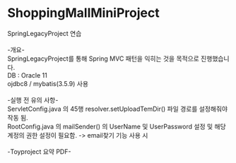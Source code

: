 # ShoppingMallMiniProject<br/>
SpringLegacyProject 연습<br/>
<br/>
-개요-<br/>
SpringLegacyProject를 통해 Spring MVC 패턴을 익히는 것을 목적으로 진행했습니다.<br/>
DB : Oracle 11<br/>
ojdbc8 / mybatis(3.5.9) 사용 <br/>
<br/>
-실행 전 유의 사항-<br/>
ServletConfig.java 의 45행 resolver.setUploadTemDir() 파일 경로를 설정해줘야 작동 됨.<br/>
RootConfig.java 의 mailSender() 의 UserName 및 UserPassword 설정 및 해당 계정의 권한 설정이 필요함. -> email찾기 기능 사용 시<br/>
<br/>
-Toyproject 요약 PDF-
